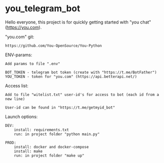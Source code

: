 # you_telegram_bot

Hello everyone, this project is for quickly getting started with "you chat" (https://you.com).

"you.com" git:
    
    https://github.com/You-OpenSource/You-Python

ENV-params:
    
    Add params to file ".env"

    BOT_TOKEN - telegram bot token (create with "https://t.me/BotFather")
    YOU_TOKEN - token for "you.com" (https://api.betterapi.net/)

Access list:
    
    Add to file "witelist.txt" user-id's for access to bot (each id from a new line)

    User-id can be found in "https://t.me/getmyid_bot"

Launch options:
    
    DEV:
        install: requirements.txt
        run: in project folder "python main.py"

    PROD:
        install: docker and docker-compose
        install: make
        run: in project folder "make up"